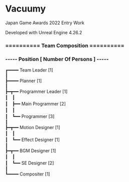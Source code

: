 # Vacuumy

Japan Game Awards 2022 Entry Work

Developed with Unreal Engine 4.26.2

### ========== Team Composition ==========

### ----- Position [ Number Of Persons ] -----
      
┏━━━━ Team Leader [1]<br>
┃<br>
┣━━━━ Planner [1]<br>
┃<br>
┣━┳━━ Programmer Leader [1]<br>
┃　┃<br>
┃　┣━━ Main Programmer [2]<br>
┃　┃<br>
┃　┗━━ Programmer [3]<br>
┃<br>
┣━┳━━ Motion Designer [1]<br>
┃　┃<br>
┃　┗━━ Effect Designer [1]<br>
┃<br>
┣━┳━━ BGM Designer [1]<br>
┃　┃<br>
┃　┗━━ SE Designer [2]<br>
┃<br>
┗━━━━ Compositer [1]<br>
